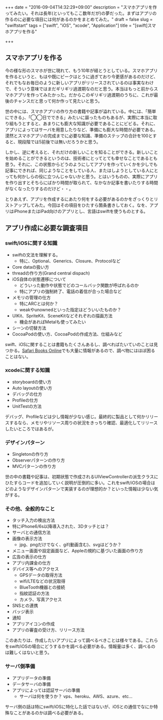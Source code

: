 +++
date = "2016-09-04T14:32:29+09:00"
description = "スマホアプリを作ってみたい。それは長年(といってもここ数年だが)の夢だった。まずはアプリの作るのに必要な項目には何があるのかをまとめてみた。"
draft = false
slug = "swiftstart"
tags = ["swift", "iOS", "xcode", "Application"]
title = "[swift]スマホアプリを作る"

+++

## スマホアプリを作る

今の様な形のスマホが世に現れて、もう10年が経とうとしている。スマホアプリを作るというと、もはや既にピークはとうに過ぎており今更感があるのだけど、それでもなお毎日のように新しいアプリがリリースされているのは事実なわけで、そういう意味ではまだギリギリ過渡期なのだと思う。本当はもっと前からスマホアプリを作ってみたかった。だからこのギリギリ過渡期のうちに、これが最後のチャンスだと思って何か作って見たいと思う。

世の中には、スマホアプリの作り方の書籍や記事が溢れている。中には、「簡単にできる」、「◯◯日でできる」みたいに謳ったものもあるが、実際に本当に取り組もうとすると、あまりにも膨大な知識が必要であることにビビる。それに、アプリによってはサーバを用意したりなど、準備にも膨大な時間が必要である。漠然とスマホアプリの完成までに必要な知識、準備のステップの合計を100とすると、現段階では5前後では無いだろうかと思う。

しかし、逆に考えると、それだけの新しいことを知ることができる。新しいことを始めることができるというのは、技術者にとってとても幸せなことであるとも思う。それに、この状態からどうのようにしてアプリを作っていくかを少しでも記事にできれば、同じようなことをしている人、またはしようとしている人にとっても何かしらの役に立つんじゃないかと思う。とはいうものの、実際にアプリを作り出すとそちらにばかり時間が取られて、なかなか記事を書いたりする時間がなくなったりするのだけど・・。

とりあえず、アプリを作成するにあたり何をする必要があるのかをざっくりとリストアップしてみた。今回はその項目をひたすら箇条書きしておく。なを、アプリはiPhoneまたはiPad向けのアプリとし、言語はswiftを使うものとする。

<!--more-->

## アプリ作成に必要な調査項目

### swift/iOSに関する知識
- swiftの文法を理解する。
  - 特に、Optional、Generics、Closure、Protocolなど
- Core dataの扱い方
- threadの作り方(Grand central dispach)
- iOS自体の状態遷移について
  - どういった動作や状態でどのコールバック関数が呼ばれるのか
  - 特にアプリの強制終了、電話の着信が合った場合など
- メモリの管理の仕方
  - 特にARCとは何か？
  - weakやunownedといった指定はどういいたものか？
- UIKit、SpriteKit、SceneKitなどそれぞれの描画方法
  - 機会があればMetalも使ってみたい
- シーンの切替方法
- CocoaPodの使い方、CocoaPodの作成方法、仕組みなど

swift、iOSに関することは書籍もたくさんあるし、調べればたいていのことは見つかる。[Safari Books Online](https://www.safaribooksonline.com/)でも大量に情報があるので、調べ物にはほぼ困ることはない。

### xcodeに関する知識
- storyboardの使い方
- Auto layoutの使い方
- デバッグの仕方
- Profileの仕方
- UnitTestの方法

デバッグ、Profileなどは少し情報が少ない感じ。最終的に製品として何かリリースするなら、メモリやリソース周りの状況をきっちり確認、最適化してリリースしたいところではあるが。

### デザインパターン
- Singletonの作り方
- Observerパターンの作り方
- MVCパターンの作り方

世の中の書籍や記事は、初期状態で作成されるUIViewControllerの派生クラスにひたすらコードを追加していく説明が圧倒的に多い。これをswift/iOSの場合はどのようなデザインパターンで実装するのが理想的か？といった情報は少ない気がする。

### その他、全般的なこと
- タッチ入力の検出方法
 - 特にiPhone6/6s以降導入された、3Dタッチとは？
- サーバとの通信方法
- 画像の表示方法
  - jpg、pngだけでなく、gif(動画含む)、svgはどうか？
- メニュー画面や設定画面など、Appleの規約に基づいた画面の作り方
- 広告の表示の仕方
- アプリ内課金の仕方
- デバイス等へのアクセス 
  - GPSデータの取得方法
  - wifi/LTEなどの状況取得
  - BlueTooth機器との接続
  - 指紋認証の方法
  - カメラ、写真アクセス
- SNSとの連携
- バッジ表示
- 通知
- アプリアイコンの作成
- アプリの審査の受け方、リリース方法

このあたりは、作成したいアプリによって調べるべきことは様々である。これらをswift/iOSの場合にどうするかを調べる必要がある。情報量は多く、調べるのは難しくはないと思う。

### サーバ側準備

- アプリデータの準備
- データサーバの準備
- アプリによっては認証サーバの準備
  - サーバは何を使うか？ vps、heroku、AWS、azure、etc...

サーバ側の話は特にswift/iOSに特化した話ではないが、iOSとの通信でなにか特殊なことがあるのかは調べる必要がある。